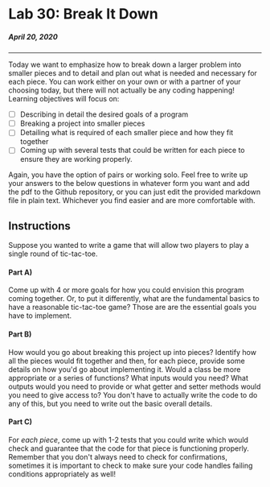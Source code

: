 # Lab 30: Break It Down
##### April 20, 2020
---

Today we want to emphasize how to break down a larger problem into smaller pieces and to detail and plan out what is needed and necessary for each piece. You can work either on your own or with a partner of your choosing today, but there will not actually be any coding happening! Learning objectives will focus on:
- [ ] Describing in detail the desired goals of a program
- [ ] Breaking a project into smaller pieces
- [ ] Detailing what is required of each smaller piece and how they fit together
- [ ] Coming up with several tests that could be written for each piece to ensure they are working properly.

Again, you have the option of pairs or working solo. Feel free to write up your answers to the below questions in whatever form you want and add the pdf to the Github repository, or you can just edit the provided markdown file in plain text. Whichever you find easier and are more comfortable with.

## Instructions
Suppose you wanted to write a game that will allow two players to play a single round of tic-tac-toe.

#### Part A)
Come up with 4 or more goals for how you could envision this program coming together. Or, to put it differently, what are the fundamental basics to have a reasonable tic-tac-toe game? Those are are the essential goals you have to implement.

#### Part B)
How would you go about breaking this project up into pieces? Identify how all the pieces would fit together and then, for each piece, provide some details on how you'd go about implementing it. Would a class be more appropriate or a series of functions? What inputs would you need? What outputs would you need to provide or what getter and setter methods would you need to give access to? You don't have to actually write the code to do any of this, but you need to write out the basic overall details.

#### Part C)
For _each piece_, come up with 1-2 tests that you could write which would check and guarantee that the code for that piece is functioning properly. Remember that you don't always need to check for confirmations, sometimes it is important to check to make sure your code handles failing conditions appropriately as well!

